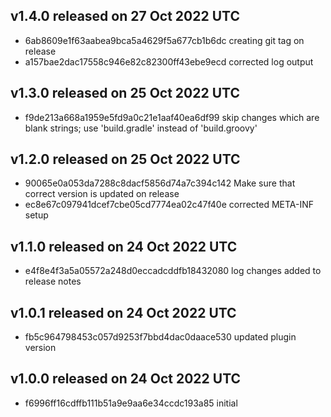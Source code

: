 ## v1.4.0 released on 27 Oct 2022 UTC
  * 6ab8609e1f63aabea9bca5a4629f5a677cb1b6dc creating git tag on release
  * a157bae2dac17558c946e82c82300ff43ebe9ecd corrected log output
## v1.3.0 released on 25 Oct 2022 UTC
  * f9de213a668a1959e5fd9a0c21e1aaf40ea6df99 skip changes which are blank strings; use 'build.gradle' instead of 'build.groovy'
## v1.2.0 released on 25 Oct 2022 UTC
  * 90065e0a053da7288c8dacf5856d74a7c394c142 Make sure that correct version is updated on release
  * ec8e67c097941dcef7cbe05cd7774ea02c47f40e corrected META-INF setup
## v1.1.0 released on 24 Oct 2022 UTC
  * e4f8e4f3a5a05572a248d0eccadcddfb18432080 log changes added to release notes
## v1.0.1 released on 24 Oct 2022 UTC
  * fb5c964798453c057d9253f7bbd4dac0daace530 updated plugin version
## v1.0.0 released on 24 Oct 2022 UTC
  * f6996ff16cdffb111b51a9e9aa6e34ccdc193a85 initial